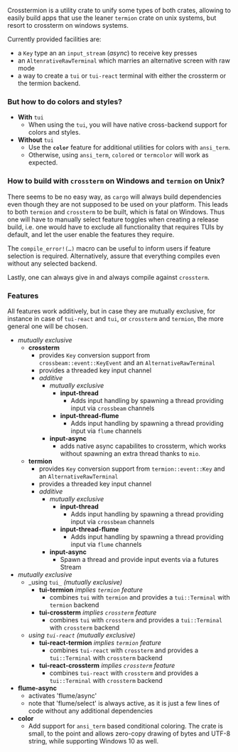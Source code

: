 
Crosstermion is a utility crate to unify some types of both crates, allowing to easily build apps that use the leaner `termion` 
crate on unix systems, but resort to crossterm on windows systems.

Currently provided facilities are:

* a `Key` type an an `input_stream` (_async_) to receive key presses
* an `AltenrativeRawTerminal` which marries an alternative screen with raw mode
* a way to create a `tui` or `tui-react` terminal with either the crossterm or the termion backend.

### But how to do colors and styles?

* **With** `tui`
    * When using the `tui`, you will have native cross-backend support for colors and styles.
* **Without** `tui`
    * Use the **`color`** feature for additional utilities for colors with `ansi_term`.
    * Otherwise, using `ansi_term`, `colored` or `termcolor` will work as expected.
      
### How to build with `crossterm` on Windows and `termion` on Unix?

There seems to be no easy way, as `cargo` will always build dependencies even though they are not supposed to be used on your platform.
This leads to both `termion` and `crossterm` to be built, which is fatal on Windows. Thus one will have to manually select feature toggles
when creating a release build, i.e. one would have to exclude all functionality that requires TUIs by default, and let the user enable
the features they require.

The `compile_error!(…)` macro can be useful to inform users if feature selection is required. Alternatively, assure that everything compiles
even without any selected backend.

Lastly, one can always give in and always compile against `crossterm`.

### Features

All features work additively, but in case they are mutually exclusive, for instance
in case of `tui-react` and `tui`, or `crossterm` and `termion`, the more general one will be chosen.

* _mutually exclusive_
    * **crossterm**
      * provides `Key` conversion support from `crossbeam::event::KeyEvent` and an `AlternativeRawTerminal`
      * provides a threaded key input channel
      * _additive_
        * _mutually exclusive_
            * **input-thread**
              * Adds input handling by spawning a thread providing input via `crossbeam` channels
            * **input-thread-flume**
              * Adds input handling by spawning a thread providing input via `flume` channels
        * **input-async**
          * adds native async capabilites to crossterm, which works without spawning an extra thread thanks to `mio`.
    * **termion**
      * provides `Key` conversion support from `termion::event::Key` and an `AlternativeRawTerminal`
      * provides a threaded key input channel
      * _additive_
        * _mutually exclusive_
            * **input-thread**
              * Adds input handling by spawning a thread providing input via `crossbeam` channels
            * **input-thread-flume**
              * Adds input handling by spawning a thread providing input via `flume` channels
        * **input-async**
          * Spawn a thread and provide input events via a futures Stream
* _mutually exclusive_
    * _using `tui_` _(mutually exclusive)_
        * **tui-termion** _implies `termion` feature_
          * combines `tui` with `termion` and provides a `tui::Terminal` with `termion` backend
        * **tui-crossterm**  _implies `crossterm` feature_
          * combines `tui` with `crossterm` and provides a `tui::Terminal` with `crossterm` backend
    * _using `tui-react`_ _(mutually exclusive)_
        * **tui-react-termion** _implies `termion` feature_
          * combines `tui-react` with `crossterm` and provides a `tui::Terminal` with `crossterm` backend
        * **tui-react-crossterm** _implies `crossterm` feature_
          * combines `tui-react` with `crossterm` and provides a `tui::Terminal` with `crossterm` backend
* **flume-async**
   * activates 'flume/async'
   * note that 'flume/select' is always active, as it is just a few lines of code without any additional dependencies
* **color**
   * Add support for `ansi_term` based conditional coloring. The crate is small, to the point and allows zero-copy drawing
     of bytes and UTF-8 string, while supporting Windows 10 as well.

